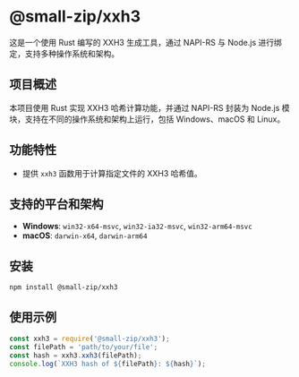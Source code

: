 # @small-zip/xxh3

这是一个使用 Rust 编写的 XXH3 生成工具，通过 NAPI-RS 与 Node.js 进行绑定，支持多种操作系统和架构。

## 项目概述
本项目使用 Rust 实现 XXH3 哈希计算功能，并通过 NAPI-RS 封装为 Node.js 模块，支持在不同的操作系统和架构上运行，包括 Windows、macOS 和 Linux。

## 功能特性
- 提供 `xxh3` 函数用于计算指定文件的 XXH3 哈希值。  

## 支持的平台和架构
- **Windows**: `win32-x64-msvc`, `win32-ia32-msvc`, `win32-arm64-msvc`
- **macOS**: `darwin-x64`, `darwin-arm64`

## 安装
```bash
npm install @small-zip/xxh3
```

## 使用示例
```javascript
const xxh3 = require('@small-zip/xxh3');
const filePath = 'path/to/your/file';
const hash = xxh3.xxh3(filePath);
console.log(`XXH3 hash of ${filePath}: ${hash}`); 
```